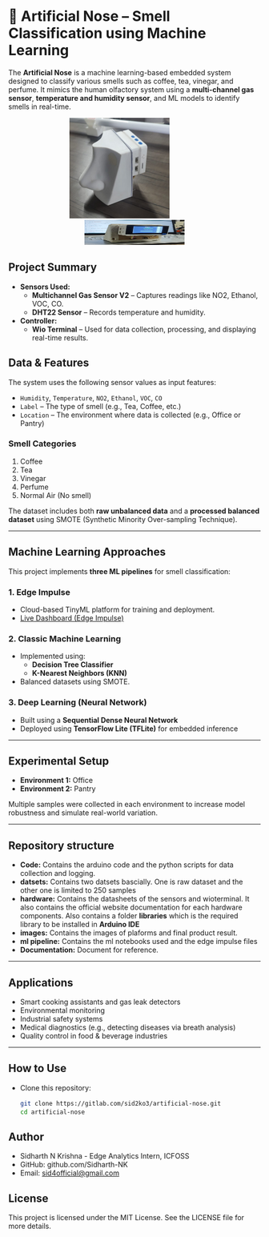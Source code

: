 # 🧠 Artificial Nose – Smell Classification using Machine Learning

The **Artificial Nose** is a machine learning-based embedded system designed to classify various smells such as coffee, tea, vinegar, and perfume. It mimics the human olfactory system using a **multi-channel gas sensor**, **temperature and humidity sensor**, and ML models to identify smells in real-time.
<p align="center">
  &nbsp;&nbsp;&nbsp;&nbsp;&nbsp;&nbsp;
  <img src="images/Ai_Nose_Body.png" alt="ainose" width="200">
&nbsp;&nbsp;&nbsp;&nbsp;&nbsp;&nbsp;&nbsp;&nbsp;&nbsp;&nbsp;&nbsp;&nbsp;&nbsp;&nbsp;&nbsp;&nbsp;&nbsp;&nbsp;&nbsp;&nbsp;&nbsp;
  <img src="images/normal_air_reading.png" alt="display" width="200" height="50">
</p>

##  Project Summary

- **Sensors Used:**
  - **Multichannel Gas Sensor V2** – Captures readings like NO2, Ethanol, VOC, CO.
  - **DHT22 Sensor** – Records temperature and humidity.
- **Controller:**
  - **Wio Terminal** – Used for data collection, processing, and displaying real-time results.

##  Data & Features

The system uses the following sensor values as input features:

- `Humidity`, `Temperature`, `NO2`, `Ethanol`, `VOC`, `CO`
- `Label` – The type of smell (e.g., Tea, Coffee, etc.)
- `Location` – The environment where data is collected (e.g., Office or Pantry)

###  Smell Categories

1. Coffee  
2. Tea  
3. Vinegar  
4. Perfume  
5. Normal Air (No smell)

The dataset includes both **raw unbalanced data** and a **processed balanced dataset** using SMOTE (Synthetic Minority Over-sampling Technique).

---

## Machine Learning Approaches

This project implements **three ML pipelines** for smell classification:

### 1. Edge Impulse

- Cloud-based TinyML platform for training and deployment.
- [Live Dashboard (Edge Impulse)](https://studio.edgeimpulse.com/public/692869/live)

### 2. Classic Machine Learning

- Implemented using:
  - **Decision Tree Classifier**
  - **K-Nearest Neighbors (KNN)**
- Balanced datasets using SMOTE.

### 3. Deep Learning (Neural Network)

- Built using a **Sequential Dense Neural Network**
- Deployed using **TensorFlow Lite (TFLite)** for embedded inference

---

## Experimental Setup

- **Environment 1:** Office  
- **Environment 2:** Pantry

Multiple samples were collected in each environment to increase model robustness and simulate real-world variation.

---

## Repository structure

- **Code:** Contains the arduino code and the python scripts for data collection and logging.
- **datsets:** Contains two datsets bascially. One is raw dataset and the other one is limited to 250 samples
- **hardware:** Contains the datasheets of the sensors and wioterminal. It also contains the official website documentation for each hardware components. Also contains a folder **libraries** which is the required library to be installed in **Arduino IDE**
- **images:** Contains the images of plaforms and final product result.
- **ml pipeline:** Contains the ml notebooks used and the edge impulse files
- **Documentation:** Document for reference.

---

## Applications

- Smart cooking assistants and gas leak detectors
- Environmental monitoring
- Industrial safety systems
- Medical diagnostics (e.g., detecting diseases via breath analysis)
- Quality control in food & beverage industries

---

## How to Use

- Clone this repository:
   ```bash
   git clone https://gitlab.com/sid2ko3/artificial-nose.git
   cd artificial-nose

## Author

- Sidharth N Krishna - Edge Analytics Intern, ICFOSS
- GitHub: github.com/Sidharth-NK
- Email: sid4official@gmail.com

## License

This project is licensed under the MIT License. See the LICENSE file for more details.


